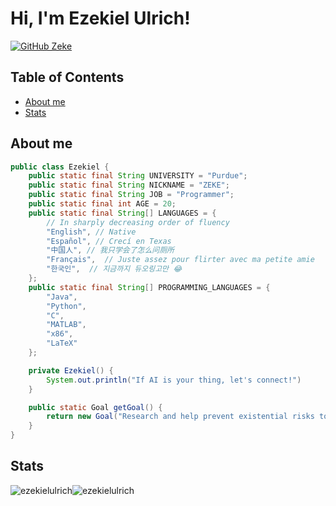 # Hi, I'm Ezekiel Ulrich!

[![GitHub Zeke](https://img.shields.io/github/followers/ezekielulrich?label=follow&style=social)](https://github.com/ezekielulrich)

## Table of Contents

- [About me](#about-me)
- [Stats](#stats)


## About me
```java
public class Ezekiel {
    public static final String UNIVERSITY = "Purdue";
    public static final String NICKNAME = "ZEKE";
    public static final String JOB = "Programmer";
    public static final int AGE = 20;
    public static final String[] LANGUAGES = {
        // In sharply decreasing order of fluency
        "English", // Native
        "Español", // Crecí en Texas
        "中国人", // 我只学会了怎么问厕所
        "Français",  // Juste assez pour flirter avec ma petite amie
        "한국인",  // 지금까지 듀오링고만 😂
    };
    public static final String[] PROGRAMMING_LANGUAGES = {
        "Java",
        "Python",
        "C",
        "MATLAB",
        "x86",
        "LaTeX"
    };

    private Ezekiel() {
        System.out.println("If AI is your thing, let's connect!")
    }

    public static Goal getGoal() {
        return new Goal("Research and help prevent existential risks to ensure humanity flourishes");
    }
}
```

## Stats

<p><img src="https://github-readme-stats.vercel.app/api?username=ezekielulrich&theme=github_dark_dimmed&hide_border=true&include_all_commits=false&count_private=true" alt="ezekielulrich" /><img src="https://github-readme-stats.vercel.app/api/top-langs/?username=ezekielulrich&theme=github_dark_dimmed&hide_border=true&include_all_commits=true&count_private=true&layout=compact" alt="ezekielulrich" /></p>
